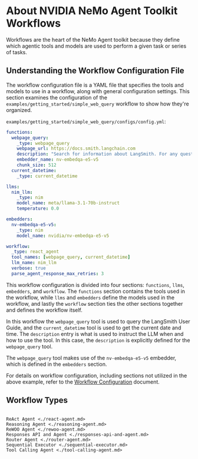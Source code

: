 <!--
SPDX-FileCopyrightText: Copyright (c) 2025, NVIDIA CORPORATION & AFFILIATES. All rights reserved.
SPDX-License-Identifier: Apache-2.0

Licensed under the Apache License, Version 2.0 (the "License");
you may not use this file except in compliance with the License.
You may obtain a copy of the License at

http://www.apache.org/licenses/LICENSE-2.0

Unless required by applicable law or agreed to in writing, software
distributed under the License is distributed on an "AS IS" BASIS,
WITHOUT WARRANTIES OR CONDITIONS OF ANY KIND, either express or implied.
See the License for the specific language governing permissions and
limitations under the License.
-->

# About NVIDIA NeMo Agent Toolkit Workflows

Workflows are the heart of the NeMo Agent toolkit because they define which agentic tools and models are used to perform a given task or series of tasks.

## Understanding the Workflow Configuration File

The workflow configuration file is a YAML file that specifies the tools and models to use in a workflow, along with general configuration settings. This section examines the configuration of the `examples/getting_started/simple_web_query` workflow to show how they're organized.

`examples/getting_started/simple_web_query/configs/config.yml`:
```yaml
functions:
  webpage_query:
    _type: webpage_query
    webpage_url: https://docs.smith.langchain.com
    description: "Search for information about LangSmith. For any questions about LangSmith, you must use this tool!"
    embedder_name: nv-embedqa-e5-v5
    chunk_size: 512
  current_datetime:
    _type: current_datetime

llms:
  nim_llm:
    _type: nim
    model_name: meta/llama-3.1-70b-instruct
    temperature: 0.0

embedders:
  nv-embedqa-e5-v5:
    _type: nim
    model_name: nvidia/nv-embedqa-e5-v5

workflow:
  _type: react_agent
  tool_names: [webpage_query, current_datetime]
  llm_name: nim_llm
  verbose: true
  parse_agent_response_max_retries: 3
```

This workflow configuration is divided into four sections: `functions`, `llms`, `embedders`, and `workflow`. The `functions` section contains the tools used in the workflow, while `llms` and `embedders` define the models used in the workflow, and lastly the `workflow` section ties the other sections together and defines the workflow itself.

In this workflow the `webpage_query` tool is used to query the LangSmith User Guide, and the `current_datetime` tool is used to get the current date and time. The `description` entry is what is used to instruct the LLM when and how to use the tool. In this case, the `description` is explicitly defined for the `webpage_query` tool.

The `webpage_query` tool makes use of the `nv-embedqa-e5-v5` embedder, which is defined in the `embedders` section.

For details on workflow configuration, including sections not utilized in the above example, refer to the [Workflow Configuration](../workflow-configuration.md) document.

## Workflow Types

```{toctree}

ReAct Agent <./react-agent.md>
Reasoning Agent <./reasoning-agent.md>
ReWOO Agent <./rewoo-agent.md>
Responses API and Agent <./responses-api-and-agent.md>
Router Agent <./router-agent.md>
Sequential Executor <./sequential-executor.md>
Tool Calling Agent <./tool-calling-agent.md>
```
